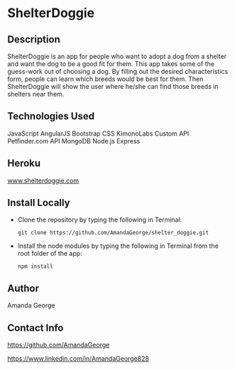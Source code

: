 # ShelterDoggie

## Description

ShelterDoggie is an app for people who want to adopt a dog from a shelter and want the dog to be a good fit for them.  This app takes some of the guess-work out of choosing a dog.  By filling out the desired characteristics form, people can learn which breeds would be best for them.  Then ShelterDoggie will show the user where he/she can find those breeds in shelters near them.

## Technologies Used

JavaScript
AngularJS
Bootstrap CSS
KimonoLabs Custom API
Petfinder.com API
MongoDB
Node.js
Express

## Heroku
www.shelterdoggie.com

## Install Locally
- Clone the repository by typing the following in Terminal:

	`git clone https://github.com/AmandaGeorge/shelter_doggie.git`
- Install the node modules by typing the following in Terminal from the root folder of the app:

	`npm install`

## Author
Amanda George

## Contact Info
https://github.com/AmandaGeorge

https://www.linkedin.com/in/AmandaGeorge828